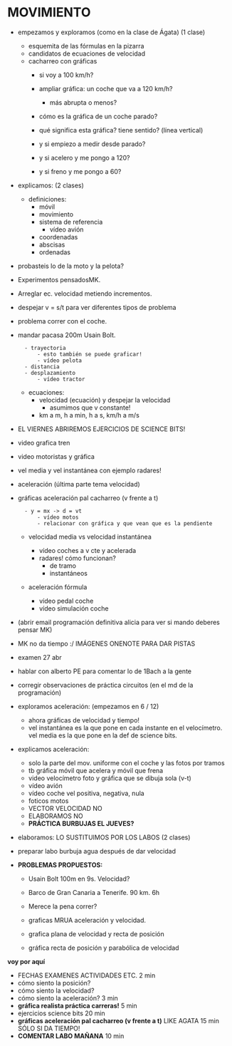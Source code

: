 # MOVIMIENTO
- empezamos y exploramos (como en la clase de Ágata) (1 clase)
    - esquemita de las fórmulas en la pizarra
    - candidatos de ecuaciones de velocidad
    - cacharreo con gráficas
        - si voy a 100 km/h?
        - ampliar gráfica: un coche que va a 120 km/h?
            - más abrupta o menos?

        - cómo es la gráfica de un coche parado?
        - qué significa esta gráfica? tiene sentido? (línea vertical)

        - y si empiezo a medir desde parado?
        - y si acelero y me pongo a 120?
        - y si freno y me pongo a 60?

- explicamos: (2 clases)
    - definiciones:
        - móvil
        - movimiento
        - sistema de referencia
            - vídeo avión
        - coordenadas
        - abscisas
        - ordenadas

- probasteis lo de la moto y la pelota?
- Experimentos pensadosMK.
- Arreglar ec. velocidad metiendo incrementos.
- despejar v = s/t para ver diferentes tipos de problema
- problema correr con el coche.
- mandar pacasa 200m Usain Bolt.

        - trayectoria 
            - esto también se puede graficar!
            - vídeo pelota
        - distancia
        - desplazamiento
            - vídeo tractor

    - ecuaciones: 
        - velocidad (ecuación) y despejar la velocidad
            - asumimos que v constante!
        - km a m, h a min, h a s, km/h a m/s

- EL VIERNES ABRIREMOS EJERCICIOS DE SCIENCE BITS!
- video grafica tren
- video motoristas y gráfica
- vel media y vel instantánea con ejemplo radares!
- aceleración (última parte tema velocidad)
- gráficas aceleración pal cacharreo (v frente a t)

        - y = mx -> d = vt
            - vídeo motos
            - relacionar con gráfica y que vean que es la pendiente

    - velocidad media vs velocidad instantánea
        - vídeo coches a v cte y acelerada
        - radares! cómo funcionan?
            - de tramo
            - instantáneos

    - aceleración fórmula
        - vídeo pedal coche
        - vídeo simulación coche



- (abrir email programación definitiva alicia para ver si mando deberes pensar MK)
- MK no da tiempo :/ IMÁGENES ONENOTE PARA DAR PISTAS
- examen 27 abr
- hablar con alberto PE para comentar lo de 1Bach a la gente
- corregir observaciones de práctica circuitos (en el md de la programación)

- exploramos aceleración: (empezamos en 6 / 12)
    - ahora gráficas de velocidad y tiempo!
    - vel instantánea es la que pone en cada instante en el velocímetro. vel media es la que pone en la def de science bits.
- explicamos aceleración:
    - solo la parte del mov. uniforme con el coche y las fotos por tramos
    - tb gráfica móvil que acelera y móvil que frena
    - video velocímetro foto y gráfica que se dibuja sola (v-t)
    - vídeo avión
    - vídeo coche vel positiva, negativa, nula
    - foticos motos 
    - VECTOR VELOCIDAD NO
    - ELABORAMOS NO
    - **PRÁCTICA BURBUJAS EL JUEVES?**

- elaboramos: LO SUSTITUIMOS POR LOS LABOS (2 clases)

- preparar labo burbuja agua después de dar velocidad

- **PROBLEMAS PROPUESTOS:**
    - Usain Bolt 100m en 9s. Velocidad?
    - Barco de Gran Canaria a Tenerife. 90 km. 6h
    - Merece la pena correr?
      
    - graficas MRUA aceleración y velocidad.
    - grafica plana de velocidad y recta de posición
    - gráfica recta de posición y parabólica de velocidad


**voy por aquí**
- FECHAS EXAMENES ACTIVIDADES ETC. 2 min
- cómo siento la posición?
- cómo siento la velocidad?
- cómo siento la aceleración? 3 min
- **gráfica realista práctica carreras!** 5 min
- ejercicios science bits 20 min
- **gráficas aceleración pal cacharreo (v frente a t)** LIKE AGATA 15 min SÓLO SI DA TIEMPO!
- **COMENTAR LABO MAÑANA** 10 min

